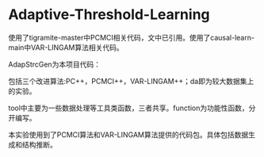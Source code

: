 # Adaptive-Threshold-Learning
使用了tigramite-master中PCMCI相关代码，文中已引用。使用了causal-learn-main中VAR-LINGAM算法相关代码。


AdapStrcGen为本项目代码：

包括三个改进算法:PC++，PCMCI++，VAR-LINGAM++；da即为较大数据集上的实验。

tool中主要为一些数据处理等工具类函数，三者共享。function为功能性函数，分开编写。

本实验使用到了PCMCI算法和VAR-LINGAM算法提供的代码包。具体包括数据生成和结构推断。
